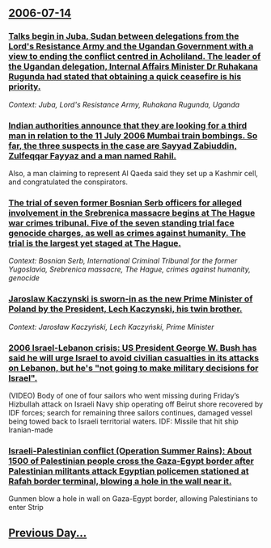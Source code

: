 ## [2006-07-14](/news/2006/07/14/index.md)

### [ Talks begin in Juba, Sudan between delegations from the Lord's Resistance Army and the Ugandan Government with a view to ending the conflict centred in Acholiland. The leader of the Ugandan delegation, Internal Affairs Minister Dr Ruhakana Rugunda had stated that obtaining a quick ceasefire is his priority. ](/news/2006/07/14/talks-begin-in-juba-sudan-between-delegations-from-the-lord-s-resistance-army-and-the-ugandan-government-with-a-view-to-ending-the-conflic.md)
_Context: Juba, Lord's Resistance Army, Ruhakana Rugunda, Uganda_

### [ Indian authorities announce that they are looking for a third man in relation to the 11 July 2006 Mumbai train bombings. So far, the three suspects in the case are Sayyad Zabiuddin, Zulfeqqar Fayyaz and a man named Rahil. ](/news/2006/07/14/indian-authorities-announce-that-they-are-looking-for-a-third-man-in-relation-to-the-11-july-2006-mumbai-train-bombings-so-far-the-three.md)
Also, a man claiming to represent Al Qaeda said they set up a Kashmir cell, and congratulated the conspirators.

### [ The trial of seven former Bosnian Serb officers for alleged involvement in the Srebrenica massacre begins at The Hague war crimes tribunal. Five of the seven standing trial face genocide charges, as well as crimes against humanity. The trial is the largest yet staged at The Hague. ](/news/2006/07/14/the-trial-of-seven-former-bosnian-serb-officers-for-alleged-involvement-in-the-srebrenica-massacre-begins-at-the-hague-war-crimes-tribunal.md)
_Context: Bosnian Serb, International Criminal Tribunal for the former Yugoslavia, Srebrenica massacre, The Hague, crimes against humanity, genocide_

### [ Jaroslaw Kaczynski is sworn-in as the new Prime Minister of Poland by the President, Lech Kaczynski, his twin brother.](/news/2006/07/14/jarosaaw-kaczyaski-is-sworn-in-as-the-new-prime-minister-of-poland-by-the-president-lech-kaczyaski-his-twin-brother.md)
_Context: Jarosław Kaczyński, Lech Kaczyński, Prime Minister_

### [ 2006 Israel-Lebanon crisis: US President George W. Bush has said he will urge Israel to avoid civilian casualties in its attacks on Lebanon, but he's "not going to make military decisions for Israel". ](/news/2006/07/14/2006-israel-lebanon-crisis-p-us-president-george-w-bush-has-said-he-will-urge-israel-to-avoid-civilian-casualties-in-its-attacks-on-lebano.md)
(VIDEO) Body of one of four sailors who went missing during Friday’s Hizbullah attack on Israeli Navy ship operating off Beirut shore recovered by IDF forces; search for remaining three sailors continues, damaged vessel being towed back to Israeli territorial waters. IDF: Missile that hit ship Iranian-made 

### [ Israeli-Palestinian conflict (Operation Summer Rains): About 1500 of Palestinian people cross the Gaza-Egypt border after Palestinian militants attack Egyptian policemen stationed at Rafah border terminal, blowing a hole in the wall near it. ](/news/2006/07/14/israeli-palestinian-conflict-operation-summer-rains-p-about-1500-of-palestinian-people-cross-the-gaza-egypt-border-after-palestinian-mili.md)
Gunmen blow a hole in wall on Gaza-Egypt border, allowing Palestinians to enter Strip

## [Previous Day...](/news/2006/07/13/index.md)

